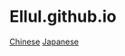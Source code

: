 # Ellul.github.io

[Chinese][1]
[Japanese][2]

[1]:https://ellul.github.io/html/CN/HOME.html
[2]:https://ellul.github.io/html/JP/HOME.html
